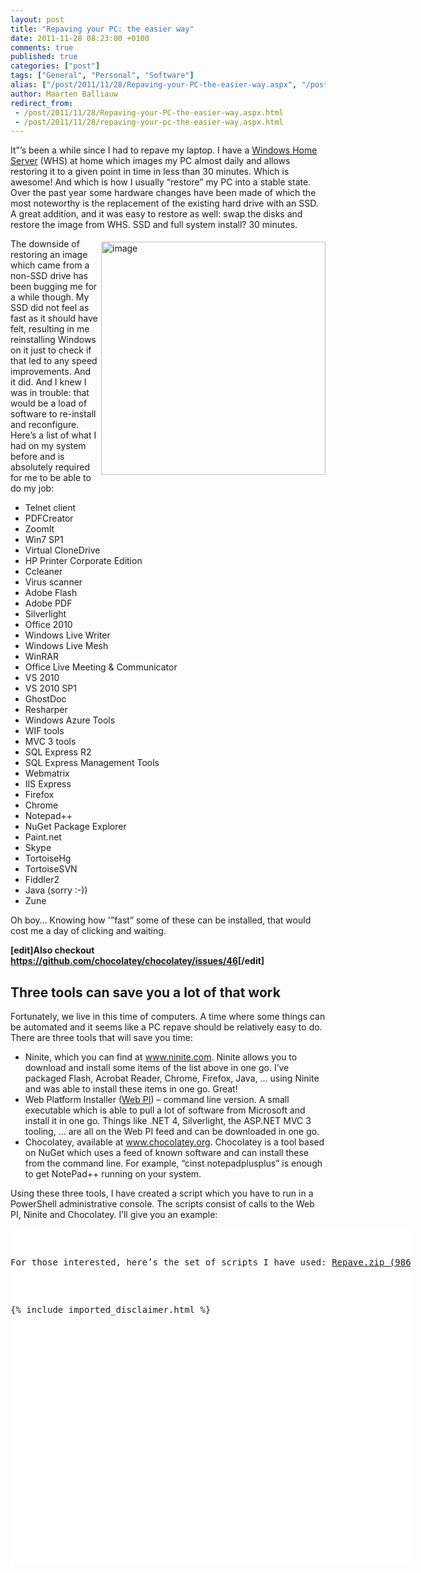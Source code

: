 ```yaml
---
layout: post
title: "Repaving your PC: the easier way"
date: 2011-11-28 08:23:00 +0100
comments: true
published: true
categories: ["post"]
tags: ["General", "Personal", "Software"]
alias: ["/post/2011/11/28/Repaving-your-PC-the-easier-way.aspx", "/post/2011/11/28/repaving-your-pc-the-easier-way.aspx"]
author: Maarten Balliauw
redirect_from:
 - /post/2011/11/28/Repaving-your-PC-the-easier-way.aspx.html
 - /post/2011/11/28/repaving-your-pc-the-easier-way.aspx.html
---
```

<p>It"&rsquo;s been a while since I had to repave my laptop. I have a <a href="http://www.microsoft.com/windows/products/winfamily/windowshomeserver/default.mspx" target="_blank">Windows Home Server</a> (WHS) at home which images my PC almost daily and allows restoring it to a given point in time in less than 30 minutes. Which is awesome! And which is how I usually &ldquo;restore&rdquo; my PC into a stable state.&nbsp; Over the past year some hardware changes have been made of which the most noteworthy is the replacement of the existing hard drive with an SSD. A great addition, and it was easy to restore as well: swap the disks and restore the image from WHS. SSD and full system install? 30 minutes.</p>
<p><a href="/images/image_152.png"><img style="background-image: none; margin: 5px 0px 0px 5px; padding-left: 0px; padding-right: 0px; display: inline; float: right; padding-top: 0px; border: 0px;" title="image" src="/images/image_thumb_120.png" border="0" alt="image" width="359" height="373" align="right" /></a>The downside of restoring an image which came from a non-SSD drive has been bugging me for a while though. My SSD did not feel as fast as it should have felt, resulting in me reinstalling Windows on it just to check if that led to any speed improvements. And it did. And I knew I was in trouble: that would be a load of software to re-install and reconfigure. Here&rsquo;s a list of what I had on my system before and is absolutely required for me to be able to do my job:</p>
<ul>
<li>Telnet client</li>
<li>PDFCreator</li>
<li>ZoomIt</li>
<li>Win7 SP1</li>
<li>Virtual CloneDrive</li>
<li>HP Printer Corporate Edition</li>
<li>Ccleaner</li>
<li>Virus scanner</li>
<li>Adobe Flash</li>
<li>Adobe PDF</li>
<li>Silverlight</li>
<li>Office 2010</li>
<li>Windows Live Writer</li>
<li>Windows Live Mesh</li>
<li>WinRAR</li>
<li>Office Live Meeting &amp; Communicator</li>
<li>VS 2010</li>
<li>VS 2010 SP1</li>
<li>GhostDoc</li>
<li>Resharper</li>
<li>Windows Azure Tools</li>
<li>WIF tools</li>
<li>MVC 3 tools</li>
<li>SQL Express R2</li>
<li>SQL Express Management Tools</li>
<li>Webmatrix</li>
<li>IIS Express</li>
<li>Firefox</li>
<li>Chrome</li>
<li>Notepad++</li>
<li>NuGet Package Explorer</li>
<li>Paint.net</li>
<li>Skype</li>
<li>TortoiseHg</li>
<li>TortoiseSVN</li>
<li>Fiddler2</li>
<li>Java (sorry :-))</li>
<li>Zune</li>
</ul>
<p>Oh boy&hellip; Knowing how '&rdquo;fast&rdquo; some of these can be installed, that would cost me a day of clicking and waiting.</p>
<p><strong>[edit]Also checkout <a href="https://github.com/chocolatey/chocolatey/issues/46">https://github.com/chocolatey/chocolatey/issues/46</a>[/edit]</strong></p>
<h2>Three tools can save you a lot of that work</h2>
<p>Fortunately, we live in this time of computers. A time where some things can be automated and it seems like a PC repave should be relatively easy to do. There are three tools that will save you time:</p>
<ul>
<li>Ninite, which you can find at <a href="http://www.ninite.com">www.ninite.com</a>. Ninite allows you to download and install some items of the list above in one go. I&rsquo;ve packaged Flash, Acrobat Reader, Chrome, Firefox, Java, &hellip; using Ninite and was able to install these items in one go. Great!</li>
<li>Web Platform Installer (<a href="http://learn.iis.net/page.aspx/1072/web-platform-installer-v4-command-line-webpicmdexe-preview-release/" target="_blank">Web PI</a>) &ndash; command line version. A small executable which is able to pull a lot of software from Microsoft and install it in one go. Things like .NET 4, Silverlight, the ASP.NET MVC 3 tooling, &hellip; are all on the Web PI feed and can be downloaded in one go.</li>
<li>Chocolatey, available at <a href="http://www.chocolatey.org">www.chocolatey.org</a>. Chocolatey is a tool based on NuGet which uses a feed of known software and can install these from the command line. For example, &ldquo;cinst notepadplusplus&rdquo; is enough to get NotePad++ running on your system.</li>
</ul>
<p>Using these three tools, I have created a script which you have to run in a PowerShell administrative console. The scripts consist of calls to the Web PI, Ninite and Chocolatey. I&rsquo;ll give you an example:</p>
<div id="scid:9D7513F9-C04C-4721-824A-2B34F0212519:38c49444-4baf-4b61-80cf-719d5e03b0f1" class="wlWriterEditableSmartContent" style="margin: 0px; display: inline; float: none; padding: 0px;">
<pre style="width: 640px; height: 538px; background-color: white; overflow: auto;"><div><!--

Code highlighting produced by Actipro CodeHighlighter (freeware)
http://www.CodeHighlighter.com/

--><span style="color: #008080;"> 1</span> <span style="color: #008000;">#</span><span style="color: #008000;"> Windows Installer</span><span style="color: #008000;">
</span><span style="color: #008080;"> 2</span> <span style="color: #000000;">cmd </span><span style="color: #000000;">/</span><span style="color: #000000;">C </span><span style="color: #800000;">"</span><span style="color: #800000;">webpicmdline\webpicmdline.exe /AcceptEula /SuppressReboot /Products:WindowsInstaller31</span><span style="color: #800000;">"</span><span style="color: #000000;">
</span><span style="color: #008080;"> 3</span> <span style="color: #000000;">cmd </span><span style="color: #000000;">/</span><span style="color: #000000;">C </span><span style="color: #800000;">"</span><span style="color: #800000;">webpicmdline\webpicmdline.exe /AcceptEula /SuppressReboot /Products:WindowsInstaller45</span><span style="color: #800000;">"</span><span style="color: #000000;">
</span><span style="color: #008080;"> 4</span> <span style="color: #000000;">
</span><span style="color: #008080;"> 5</span> <span style="color: #008000;">#</span><span style="color: #008000;"> Powershell</span><span style="color: #008000;">
</span><span style="color: #008080;"> 6</span> <span style="color: #000000;">cmd </span><span style="color: #000000;">/</span><span style="color: #000000;">C </span><span style="color: #800000;">"</span><span style="color: #800000;">webpicmdline\webpicmdline.exe /AcceptEula /SuppressReboot /Products:PowerShell</span><span style="color: #800000;">"</span><span style="color: #000000;">
</span><span style="color: #008080;"> 7</span> <span style="color: #000000;">cmd </span><span style="color: #000000;">/</span><span style="color: #000000;">C </span><span style="color: #800000;">"</span><span style="color: #800000;">webpicmdline\webpicmdline.exe /AcceptEula /SuppressReboot /Products:PowerShell2</span><span style="color: #800000;">"</span><span style="color: #000000;">
</span><span style="color: #008080;"> 8</span> <span style="color: #000000;">
</span><span style="color: #008080;"> 9</span> <span style="color: #008000;">#</span><span style="color: #008000;"> .NET</span><span style="color: #008000;">
</span><span style="color: #008080;">10</span> <span style="color: #000000;">cmd </span><span style="color: #000000;">/</span><span style="color: #000000;">C </span><span style="color: #800000;">"</span><span style="color: #800000;">webpicmdline\webpicmdline.exe /AcceptEula /SuppressReboot /Products:NETFramework20SP2</span><span style="color: #800000;">"</span><span style="color: #000000;">
</span><span style="color: #008080;">11</span> <span style="color: #000000;">cmd </span><span style="color: #000000;">/</span><span style="color: #000000;">C </span><span style="color: #800000;">"</span><span style="color: #800000;">webpicmdline\webpicmdline.exe /AcceptEula /SuppressReboot /Products:NETFramework35</span><span style="color: #800000;">"</span><span style="color: #000000;">
</span><span style="color: #008080;">12</span> <span style="color: #000000;">cmd </span><span style="color: #000000;">/</span><span style="color: #000000;">C </span><span style="color: #800000;">"</span><span style="color: #800000;">webpicmdline\webpicmdline.exe /AcceptEula /SuppressReboot /Products:NETFramework4</span><span style="color: #800000;">"</span><span style="color: #000000;">
</span><span style="color: #008080;">13</span> <span style="color: #000000;">cmd </span><span style="color: #000000;">/</span><span style="color: #000000;">C </span><span style="color: #800000;">"</span><span style="color: #800000;">webpicmdline\webpicmdline.exe /AcceptEula /SuppressReboot /Products:JUNEAUNETFX4</span><span style="color: #800000;">"</span><span style="color: #000000;">
</span><span style="color: #008080;">14</span> <span style="color: #000000;">
</span><span style="color: #008080;">15</span> <span style="color: #008000;">#</span><span style="color: #008000;"> Ninite stuff</span><span style="color: #008000;">
</span><span style="color: #008080;">16</span> <span style="color: #000000;">cmd </span><span style="color: #000000;">/</span><span style="color: #000000;">C </span><span style="color: #800000;">"</span><span style="color: #800000;">ninite\ninite.exe</span><span style="color: #800000;">"</span><span style="color: #000000;">
</span><span style="color: #008080;">17</span> <span style="color: #000000;">
</span><span style="color: #008080;">18</span> <span style="color: #008000;">#</span><span style="color: #008000;"> Chocolatey stuff</span><span style="color: #008000;">
</span><span style="color: #008080;">19</span> <span style="color: #000000;">iex ((new</span><span style="color: #000000;">-</span><span style="color: #000000;">object net.webclient).DownloadString(</span><span style="color: #800000;">"</span><span style="color: #800000;">http://bit.ly/psChocInstall</span><span style="color: #800000;">"</span><span style="color: #000000;">))
</span><span style="color: #008080;">20</span> <span style="color: #000000;">
</span><span style="color: #008080;">21</span> <span style="color: #000000;">cinst windowstelnet
</span><span style="color: #008080;">22</span> <span style="color: #000000;">cinst virtualclonedrive
</span><span style="color: #008080;">23</span> <span style="color: #000000;">cinst sysinternals
</span><span style="color: #008080;">24</span> <span style="color: #000000;">cinst notepadplusplus
</span><span style="color: #008080;">25</span> <span style="color: #000000;">cinst adobereader
</span><span style="color: #008080;">26</span> <span style="color: #000000;">cinst msysgit
</span><span style="color: #008080;">27</span> <span style="color: #000000;">cinst fiddler
</span><span style="color: #008080;">28</span> <span style="color: #000000;">cinst filezilla
</span><span style="color: #008080;">29</span> <span style="color: #000000;">cinst skype
</span><span style="color: #008080;">30</span> <span style="color: #000000;">cinst paint.net
</span><span style="color: #008080;">31</span> <span style="color: #000000;">cinst ccleaner
</span><span style="color: #008080;">32</span> <span style="color: #000000;">cinst tortoisesvn
</span><span style="color: #008080;">33</span> <span style="color: #000000;">cinst tortoisehg
</span><span style="color: #008080;">34</span> <span style="color: #000000;">
</span><span style="color: #008080;">35</span> <span style="color: #008000;">#</span><span style="color: #008000;"> IIS</span><span style="color: #008000;">
</span><span style="color: #008080;">36</span> <span style="color: #000000;">cmd </span><span style="color: #000000;">/</span><span style="color: #000000;">C </span><span style="color: #800000;">"</span><span style="color: #800000;">webpicmdline\webpicmdline.exe /AcceptEula /SuppressReboot /Products:IIS7</span><span style="color: #800000;">"</span><span style="color: #000000;">
</span><span style="color: #008080;">37</span> <span style="color: #000000;">cmd </span><span style="color: #000000;">/</span><span style="color: #000000;">C </span><span style="color: #800000;">"</span><span style="color: #800000;">webpicmdline\webpicmdline.exe /AcceptEula /SuppressReboot /Products:ASPNET</span><span style="color: #800000;">"</span><span style="color: #000000;">
</span><span style="color: #008080;">38</span> <span style="color: #000000;">cmd </span><span style="color: #000000;">/</span><span style="color: #000000;">C </span><span style="color: #800000;">"</span><span style="color: #800000;">webpicmdline\webpicmdline.exe /AcceptEula /SuppressReboot /Products:BasicAuthentication</span><span style="color: #800000;">"</span><span style="color: #000000;">
</span><span style="color: #008080;">39</span> <span style="color: #000000;">cmd </span><span style="color: #000000;">/</span><span style="color: #000000;">C </span><span style="color: #800000;">"</span><span style="color: #800000;">webpicmdline\webpicmdline.exe /AcceptEula /SuppressReboot /Products:DefaultDocument</span><span style="color: #800000;">"</span><span style="color: #000000;">
</span><span style="color: #008080;">40</span> <span style="color: #000000;">cmd </span><span style="color: #000000;">/</span><span style="color: #000000;">C </span><span style="color: #800000;">"</span><span style="color: #800000;">webpicmdline\webpicmdline.exe /AcceptEula /SuppressReboot /Products:DigestAuthentication</span><span style="color: #800000;">"</span><span style="color: #000000;">
</span><span style="color: #008080;">41</span> <span style="color: #000000;">cmd </span><span style="color: #000000;">/</span><span style="color: #000000;">C </span><span style="color: #800000;">"</span><span style="color: #800000;">webpicmdline\webpicmdline.exe /AcceptEula /SuppressReboot /Products:DirectoryBrowse</span><span style="color: #800000;">"</span><span style="color: #000000;">
</span><span style="color: #008080;">42</span> <span style="color: #000000;">cmd </span><span style="color: #000000;">/</span><span style="color: #000000;">C </span><span style="color: #800000;">"</span><span style="color: #800000;">webpicmdline\webpicmdline.exe /AcceptEula /SuppressReboot /Products:HTTPErrors</span><span style="color: #800000;">"</span><span style="color: #000000;">
</span><span style="color: #008080;">43</span> <span style="color: #000000;">cmd </span><span style="color: #000000;">/</span><span style="color: #000000;">C </span><span style="color: #800000;">"</span><span style="color: #800000;">webpicmdline\webpicmdline.exe /AcceptEula /SuppressReboot /Products:HTTPLogging</span><span style="color: #800000;">"</span><span style="color: #000000;">
</span><span style="color: #008080;">44</span> <span style="color: #000000;">cmd </span><span style="color: #000000;">/</span><span style="color: #000000;">C </span><span style="color: #800000;">"</span><span style="color: #800000;">webpicmdline\webpicmdline.exe /AcceptEula /SuppressReboot /Products:HTTPRedirection</span><span style="color: #800000;">"</span><span style="color: #000000;">
</span><span style="color: #008080;">45</span> <span style="color: #000000;">cmd </span><span style="color: #000000;">/</span><span style="color: #000000;">C </span><span style="color: #800000;">"</span><span style="color: #800000;">webpicmdline\webpicmdline.exe /AcceptEula /SuppressReboot /Products:IIS7_ExtensionLessURLs</span><span style="color: #800000;">"</span><span style="color: #000000;">
</span><span style="color: #008080;">46</span> <span style="color: #000000;">cmd </span><span style="color: #000000;">/</span><span style="color: #000000;">C </span><span style="color: #800000;">"</span><span style="color: #800000;">webpicmdline\webpicmdline.exe /AcceptEula /SuppressReboot /Products:IISManagementConsole</span><span style="color: #800000;">"</span><span style="color: #000000;">
</span><span style="color: #008080;">47</span> <span style="color: #000000;">cmd </span><span style="color: #000000;">/</span><span style="color: #000000;">C </span><span style="color: #800000;">"</span><span style="color: #800000;">webpicmdline\webpicmdline.exe /AcceptEula /SuppressReboot /Products:IPSecurity</span><span style="color: #800000;">"</span><span style="color: #000000;">
</span><span style="color: #008080;">48</span> <span style="color: #000000;">cmd </span><span style="color: #000000;">/</span><span style="color: #000000;">C </span><span style="color: #800000;">"</span><span style="color: #800000;">webpicmdline\webpicmdline.exe /AcceptEula /SuppressReboot /Products:ISAPIExtensions</span><span style="color: #800000;">"</span><span style="color: #000000;">
</span><span style="color: #008080;">49</span> <span style="color: #000000;">cmd </span><span style="color: #000000;">/</span><span style="color: #000000;">C </span><span style="color: #800000;">"</span><span style="color: #800000;">webpicmdline\webpicmdline.exe /AcceptEula /SuppressReboot /Products:ISAPIFilters</span><span style="color: #800000;">"</span><span style="color: #000000;">
</span><span style="color: #008080;">50</span> <span style="color: #000000;">cmd </span><span style="color: #000000;">/</span><span style="color: #000000;">C </span><span style="color: #800000;">"</span><span style="color: #800000;">webpicmdline\webpicmdline.exe /AcceptEula /SuppressReboot /Products:LoggingTools</span><span style="color: #800000;">"</span><span style="color: #000000;">
</span><span style="color: #008080;">51</span> <span style="color: #000000;">cmd </span><span style="color: #000000;">/</span><span style="color: #000000;">C </span><span style="color: #800000;">"</span><span style="color: #800000;">webpicmdline\webpicmdline.exe /AcceptEula /SuppressReboot /Products:MetabaseAndIIS6Compatibility</span><span style="color: #800000;">"</span><span style="color: #000000;">
</span><span style="color: #008080;">52</span> <span style="color: #000000;">cmd </span><span style="color: #000000;">/</span><span style="color: #000000;">C </span><span style="color: #800000;">"</span><span style="color: #800000;">webpicmdline\webpicmdline.exe /AcceptEula /SuppressReboot /Products:NETExtensibility</span><span style="color: #800000;">"</span><span style="color: #000000;">
</span><span style="color: #008080;">53</span> <span style="color: #000000;">cmd </span><span style="color: #000000;">/</span><span style="color: #000000;">C </span><span style="color: #800000;">"</span><span style="color: #800000;">webpicmdline\webpicmdline.exe /AcceptEula /SuppressReboot /Products:RequestFiltering</span><span style="color: #800000;">"</span><span style="color: #000000;">
</span><span style="color: #008080;">54</span> <span style="color: #000000;">cmd </span><span style="color: #000000;">/</span><span style="color: #000000;">C </span><span style="color: #800000;">"</span><span style="color: #800000;">webpicmdline\webpicmdline.exe /AcceptEula /SuppressReboot /Products:RequestMonitor</span><span style="color: #800000;">"</span><span style="color: #000000;">
</span><span style="color: #008080;">55</span> <span style="color: #000000;">cmd </span><span style="color: #000000;">/</span><span style="color: #000000;">C </span><span style="color: #800000;">"</span><span style="color: #800000;">webpicmdline\webpicmdline.exe /AcceptEula /SuppressReboot /Products:StaticContent</span><span style="color: #800000;">"</span><span style="color: #000000;">
</span><span style="color: #008080;">56</span> <span style="color: #000000;">cmd </span><span style="color: #000000;">/</span><span style="color: #000000;">C </span><span style="color: #800000;">"</span><span style="color: #800000;">webpicmdline\webpicmdline.exe /AcceptEula /SuppressReboot /Products:StaticContentCompression</span><span style="color: #800000;">"</span><span style="color: #000000;">
</span><span style="color: #008080;">57</span> <span style="color: #000000;">cmd </span><span style="color: #000000;">/</span><span style="color: #000000;">C </span><span style="color: #800000;">"</span><span style="color: #800000;">webpicmdline\webpicmdline.exe /AcceptEula /SuppressReboot /Products:Tracing</span><span style="color: #800000;">"</span><span style="color: #000000;">
</span><span style="color: #008080;">58</span> <span style="color: #000000;">cmd </span><span style="color: #000000;">/</span><span style="color: #000000;">C </span><span style="color: #800000;">"</span><span style="color: #800000;">webpicmdline\webpicmdline.exe /AcceptEula /SuppressReboot /Products:WindowsAuthentication</span><span style="color: #800000;">"</span></div></pre>
<!-- Code inserted with Steve Dunn's Windows Live Writer Code Formatter Plugin.  http://dunnhq.com --></div>
<p>For those interested, here&rsquo;s the set of scripts I have used: <a href="/files/2011/11/Repave.zip">Repave.zip (986.66 kb)</a>. These contain a number of commands that use the tools mentioned above to do 75% of the install work on my PC. All I had to do was install Office 2010, VS2010 and my scripts did the rest. Not the holy grail yet, but certainly a big relief of a lot of frustration finding software and clicking next-next-finish. And now my PC has been repaved, it&rsquo;s time for a WHS image again. Enjoy!</p>
{% include imported_disclaimer.html %}
